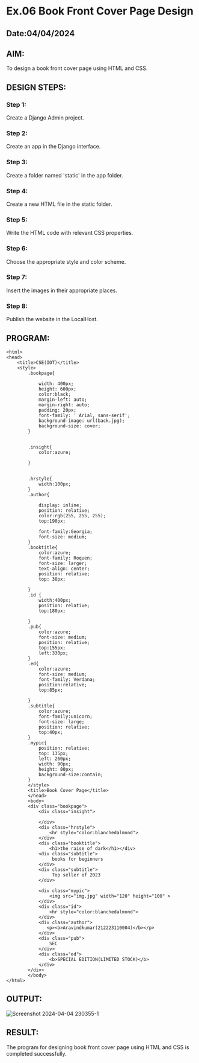 # Ex.06 Book Front Cover Page Design
## Date:04/04/2024

## AIM:
To design a book front cover page using HTML and CSS.

## DESIGN STEPS:

### Step 1:
Create a Django Admin project.

### Step 2:
Create an app in the Django interface.

### Step 3:
Create a folder named 'static' in the app folder.

### Step 4:
Create a new HTML file in the static folder.

### Step 5:
Write the HTML code with relevant CSS properties.

### Step 6:
Choose the appropriate style and color scheme.

### Step 7:
Insert the images in their appropriate places.

### Step 8:
Publish the website in the LocalHost.

## PROGRAM:
```
<html>
<head>
    <title>CSE(IOT)</title>
    <style>
        .bookpage{

            width: 400px;
            height: 600px;
            color:black;
            margin-left: auto;
            margin-right: auto;
            padding: 20px;
            font-family: ' Arial, sans-serif';
            background-image: url(back.jpg);
            background-size: cover;
        }
            
        
        .insight{
            color:azure;
        
        }
        
        
        .hrstyle{
            width:100px;
        }
        .author{
        
            display: inline;
            position: relative;
            color:rgb(255, 255, 255);
            top:190px;
            
            font-family:Georgia;
            font-size: medium;
        }
        .booktitle{
            color:azure;
            font-family: Roquen;
            font-size: larger;
            text-align: center;
            position: relative;
            top: 30px;
        
        }
        .id {
            width:400px;
            position: relative;
            top:180px;
            
        }
        .pub{
            color:azure;
            font-size: medium;
            position: relative;
            top:155px;
            left:330px;
        }
        .ed{
            color:azure;
            font-size: medium;
            font-family: Verdana;
            position:relative;
            top:85px;
        
        }
        .subtitle{
            color:azure;
            font-family:unicorn;
            font-size: large;
            position: relative;
            top:40px;
        }
        .mypic{
            position: relative;
            top: 135px;
            left: 260px;
            width: 90px;
            height: 80px;
            background-size:contain;
        }
        </style>
        <title>Book Cover Page</title>
        </head>
        <body>
        <div class="bookpage">
            <div class="insight">
            
            </div>
            <div class="hrstyle">
                <hr style="color:blanchedalmond">
            </div>
            <div class="booktitle">
                <h1>the raise of dark</h1></div>
            <div class="subtitle">
                 books for beginners
            </div>
            <div class="subtitle">
                 Top seller of 2023
            </div>

            <div class="mypic">
                <img src="img.jpg" width="120" height="100" >
            </div>
            <div class="id">
                <hr style="color:blanchedalmond">
            </div>
            <div class="author">
               <p><b>Aravindkumar(212223110004)</b></p>
            </div>
            <div class="pub">
                SEC
            </div>
            <div class="ed">
                <b>SPECIAL EDITION(LIMITED STOCK)</b>
            </div>
        </div>
        </body>
</html>
```
## OUTPUT:
![Screenshot 2024-04-04 230355-1](https://github.com/aravindkumar23004721/cover/assets/148962674/c36ff010-4604-4fd1-b685-99fcfe5a693c)

## RESULT:
The program for designing book front cover page using HTML and CSS is completed successfully.
